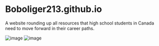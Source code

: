 # Boboliger213.github.io
A website rounding up all resources that high school students in Canada need to move forward in their career paths.

![image](https://github.com/user-attachments/assets/7aec8e84-1e17-4c81-bb7f-2e77e260a1a7)
![image](https://github.com/user-attachments/assets/5fa05305-3461-4ffe-bcfe-6b354cdd1dee)





